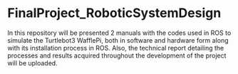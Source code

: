 # FinalProject_RoboticSystemDesign
In this repository will be presented 2 manuals with the codes used in ROS to simulate the Turtlebot3 WafflePi, both in software and hardware form along with its installation process in ROS. Also, the technical report detailing the processes and results acquired throughout the development of the project will be uploaded.
